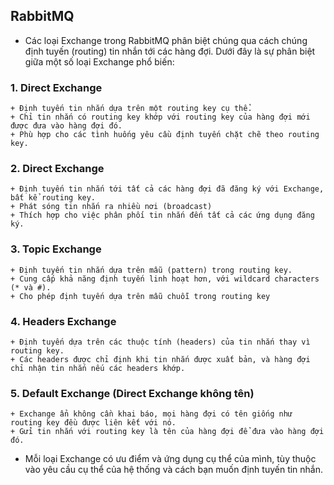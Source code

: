 ## RabbitMQ

+ Các loại Exchange trong RabbitMQ phân biệt chúng qua cách chúng định tuyến (routing)
tin nhắn tới các hàng đợi. Dưới đây là sự phân biệt giữa một số loại Exchange phổ biến:

### 1. Direct Exchange
```
+ Định tuyến tin nhắn dựa trên một routing key cụ thể.
+ Chỉ tin nhắn có routing key khớp với routing key của hàng đợi mới được đưa vào hàng đợi đó.
+ Phù hợp cho các tình huống yêu cầu định tuyến chặt chẽ theo routing key.

```

### 2. Direct Exchange
```
+ Định tuyến tin nhắn tới tất cả các hàng đợi đã đăng ký với Exchange, bất kể routing key.
+ Phát sóng tin nhắn ra nhiều nơi (broadcast)
+ Thích hợp cho việc phân phối tin nhắn đến tất cả các ứng dụng đăng ký.
```

### 3. Topic Exchange
```
+ Định tuyến tin nhắn dựa trên mẫu (pattern) trong routing key.
+ Cung cấp khả năng định tuyến linh hoạt hơn, với wildcard characters (* và #).
+ Cho phép định tuyến dựa trên mẫu chuỗi trong routing key
```

### 4. Headers Exchange
```
+ Định tuyến dựa trên các thuộc tính (headers) của tin nhắn thay vì routing key.
+ Các headers được chỉ định khi tin nhắn được xuất bản, và hàng đợi chỉ nhận tin nhắn nếu các headers khớp.
```

### 5. Default Exchange (Direct Exchange không tên)
```
+ Exchange ẩn không cần khai báo, mọi hàng đợi có tên giống như routing key đều được liên kết với nó.
+ Gửi tin nhắn với routing key là tên của hàng đợi để đưa vào hàng đợi đó.
```

+ Mỗi loại Exchange có ưu điểm và ứng dụng cụ thể của mình, tùy thuộc vào yêu cầu cụ thể của hệ thống và cách bạn muốn định tuyến tin nhắn.